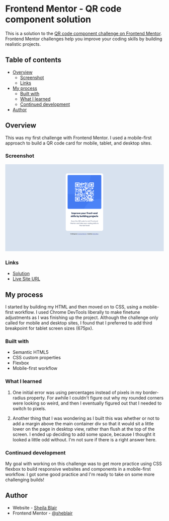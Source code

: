 # Frontend Mentor - QR code component solution

This is a solution to the [QR code component challenge on Frontend Mentor](https://www.frontendmentor.io/challenges/qr-code-component-iux_sIO_H). Frontend Mentor challenges help you improve your coding skills by building realistic projects.

## Table of contents

- [Overview](#overview)
  - [Screenshot](#screenshot)
  - [Links](#links)
- [My process](#my-process)
  - [Built with](#built-with)
  - [What I learned](#what-i-learned)
  - [Continued development](#continued-development)
- [Author](#author)

## Overview

This was my first challenge with Frontend Mentor. I used a mobile-first approach to build a QR code card for mobile, tablet, and desktop sites.

### Screenshot

![](./images/qr-code-component_frontend-mentor.png)

### Links

- [Solution](https://github.com/sheblair/qr-code-component-main)
- [Live Site URL](https://sheblair.github.io/qr-code-component-main/)

## My process

I started by building my HTML and then moved on to CSS, using a mobile-first workflow. I used Chrome DevTools liberally to make finetune adjustments as I was finishing up the project. Although the challenge only called for mobile and desktop sites, I found that I preferred to add third breakpoint for tablet screen sizes (675px).

### Built with

- Semantic HTML5
- CSS custom properties
- Flexbox
- Mobile-first workflow

### What I learned

1. One initial error was using percentages instead of pixels in my border-radius property. For awhile I couldn't figure out why my rounded corners were looking so weird, and then I eventually figured out that I needed to switch to pixels.

2. Another thing that I was wondering as I built this was whether or not to add a margin above the main container div so that it would sit a little lower on the page in desktop view, rather than flush at the top of the screen. I ended up deciding to add some space, because I thought it looked a little odd without. I'm not sure if there is a right answer here.

### Continued development

My goal with working on this challenge was to get more practice using CSS flexbox to build responsive websites and components in a mobile-first workflow. I got some good practice and I'm ready to take on some more challenging builds!

## Author

- Website - [Sheila Blair](https://www.sheilablair.com)
- Frontend Mentor - [@sheblair](https://www.frontendmentor.io/profile/sheblair)
